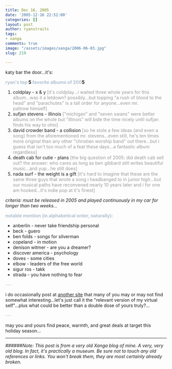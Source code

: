 ```yaml
---
title: Dec 16, 2005
date: '2005-12-16 22:52:00'
categories: []
layout: post
author: ryanstraits
tags:
- xanga
comments: true
image: "/assets/images/xanga/2006-06-03.jpg"
slug: 219

---
```

katy bar the door...it's:

<strong><span style="color:#afbfcf;">ryan's top</span> 5 <span style="color:#afbfcf;">favorite albums of 200</span>5</strong>

<!-- break -->
<ol>
	<li>coldplay - x &amp; y <span style="color:#999999;">[it's coldplay...i waited three whole years for this album...was it a letdown? possibly...but topping "a rush of blood to the head" and "parachutes" is a tall order for anyone...even mr. paltrow himself]</span></li>
	<li>sufjan stevens - illinois <span style="color:#999999;">["michigan" and "seven swans" were better albums on the whole but "illinois" will bide the time nicely until sufjan finds his way to ohio]</span></li>
	<li>david crowder band - a collision <span style="color:#999999;">[so he stole a few ideas (and even a song) from the aforementioned mr. stevens...even still, he's ten times more original than any other "christian worship band" out there...but i guess that isn't too much of a feat these days...a fantastic album regardless]</span></li>
	<li>death cab for cutie - plans <span style="color:#999999;">[the big question of 2005: did death cab sell out? the answer: who cares as long as ben gibbard still writes beautiful music...and yup...he still does]</span></li>
	<li>nada surf - the weight is a gift <span style="color:#999999;">[it's hard to imagine that these are the same three guys that wrote a song i headbanged to in junior high...but our musical paths have reconvened nearly 10 years later and i for one am hooked...it's indie pop at it's finest]</span></li>
</ol>
<em>criteria: must be released in 2005 and played continuously in my car for longer than two weeks...</em>

<strong><span style="color:#afbfcf;">notable mention (in alphabetical order, naturally):</span></strong>
<ul>
	<li>anberlin - never take friendship personal</li>
	<li>beck - guero</li>
	<li>ben folds - songs for silverman</li>
	<li>copeland - in motion</li>
	<li>denison witmer - are you a dreamer?</li>
	<li>discover america - psychology</li>
	<li>doves - some cities</li>
	<li>elbow - leaders of the free world</li>
	<li>sigur ros - takk</li>
	<li>strada - you have nothing to fear</li>
</ul>
<span style="color:#afbfcf;">---</span>

i do occasionally post at <a href="http://www.xanga.com/antialterego" target="_new">another site</a> that many of you may or may not find somewhat interesting...let's just call it the "relevant version of my virtual self"...plus what could be better than a double dose of yours truly?...

<span style="color:#afbfcf;">---</span>

may you and yours find peace, warmth, and great deals at target this holiday season...

---

######*Note: This post is from a very old Xanga blog of mine. A very, very old blog. In fact, it's practically a museum. Be sure not to touch any old references or links. You won't break them, they are most certainly already broken.*